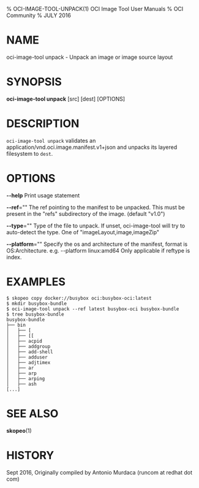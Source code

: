% OCI-IMAGE-TOOL-UNPACK(1) OCI Image Tool User Manuals
% OCI Community
% JULY 2016
# NAME
oci-image-tool unpack \- Unpack an image or image source layout

# SYNOPSIS
**oci-image-tool unpack** [src] [dest] [OPTIONS]

# DESCRIPTION
`oci-image-tool unpack` validates an application/vnd.oci.image.manifest.v1+json and unpacks its layered filesystem to `dest`.

# OPTIONS
**--help**
  Print usage statement

**--ref**=""
  The ref pointing to the manifest to be unpacked. This must be present in the "refs" subdirectory of the image. (default "v1.0")

**--type**=""
  Type of the file to unpack. If unset, oci-image-tool will try to auto-detect the type. One of "imageLayout,image,imageZip"

**--platform**=""
  Specify the os and architecture of the manifest, format is OS:Architecture.
  e.g. --platform linux:amd64
  Only applicable if reftype is index.

# EXAMPLES
```
$ skopeo copy docker://busybox oci:busybox-oci:latest
$ mkdir busybox-bundle
$ oci-image-tool unpack --ref latest busybox-oci busybox-bundle
$ tree busybox-bundle
busybox-bundle
├── bin
│   ├── [
│   ├── [[
│   ├── acpid
│   ├── addgroup
│   ├── add-shell
│   ├── adduser
│   ├── adjtimex
│   ├── ar
│   ├── arp
│   ├── arping
│   ├── ash
[...]
```

# SEE ALSO
**skopeo**(1)

# HISTORY
Sept 2016, Originally compiled by Antonio Murdaca (runcom at redhat dot com)
